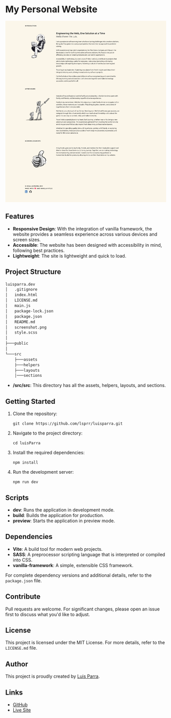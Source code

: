 # My Personal Website

![screenshot](./screenshot.jpg)  

## Features

- **Responsive Design**: With the integration of vanilla framework, the website provides a seamless experience across various devices and screen sizes.
- **Accessible**: The website has been designed with accessibility in mind, following best practices.
- **Lightweight**: The site is lightweight and quick to load.

## Project Structure

```bash
luisparra.dev
│   .gitignore
│   index.html
│   LICENSE.md
│   main.js
│   package-lock.json
│   package.json
│   README.md
│   screenshot.png
│   style.scss
│
├───public
│
└───src
    ├───assets
    ├───helpers
    ├───layouts
    │───sections
```

- **/src/src**: This directory has all the assets, helpers, layouts, and sections.

## Getting Started

1. Clone the repository:

   ```
   git clone https://github.com/lsprr/luisparra.git
   ```

2. Navigate to the project directory:

   ```
   cd luisParra
   ```

3. Install the required dependencies:

   ```
   npm install
   ```

4. Run the development server:

   ```
   npm run dev
   ```

## Scripts

- **dev**: Runs the application in development mode.
- **build**: Builds the application for production.
- **preview**: Starts the application in preview mode.

## Dependencies

- **Vite**: A build tool for modern web projects.
- **SASS**: A preprocessor scripting language that is interpreted or compiled into CSS.
- **vanilla-framework**: A simple, extensible CSS framework.

For complete dependency versions and additional details, refer to the `package.json` file.

## Contribute

Pull requests are welcome. For significant changes, please open an issue first to discuss what you'd like to adjust.

## License

This project is licensed under the MIT License. For more details, refer to the `LICENSE.md` file.

## Author

This project is proudly created by [Luis Parra](https://github.com/lsprr).

## Links

- [GitHub](https://github.com/lsprr/luisparra)
- [Live Site](https://www.luisparra.dev)
